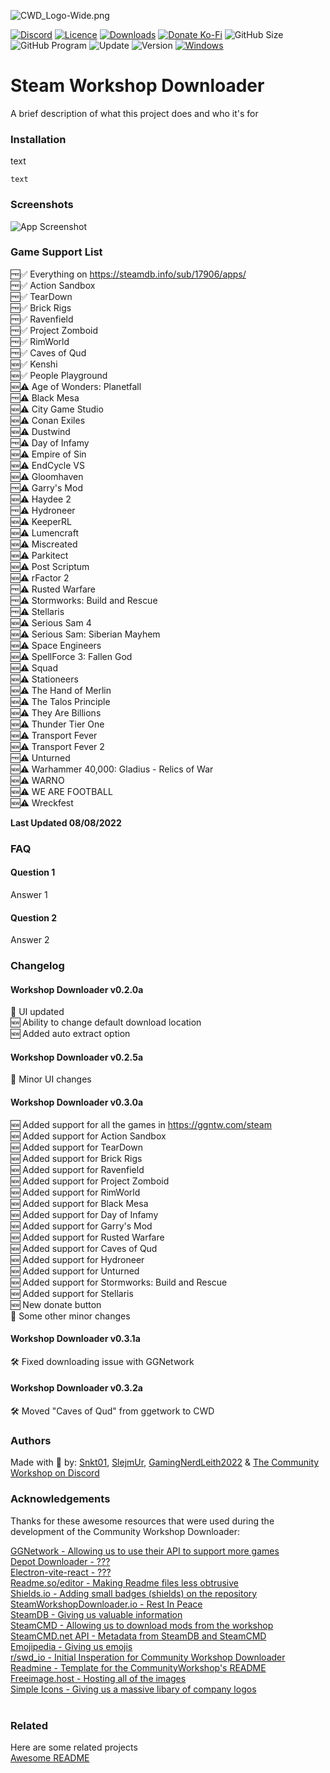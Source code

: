 
![CWD_Logo-Wide.png](https://iili.io/UNMUBa.png)

[![Discord](https://img.shields.io/discord/980492607778091058?color=%235865F2&label=Discord&logo=Discord&style=flat-square)](https://discord.com/invite/TrxaNYb2Vv)
[![Licence](https://img.shields.io/github/license/Community-Workshop-Downloader/CommunityWorkshopMain?color=%23A42E2B&label=Licence&logo=GNU&style=flat-square)](https://www.gnu.org/licenses/gpl-3.0.en.html)
[![Downloads](https://img.shields.io/github/downloads/Community-Workshop-Downloader/CommunityWorkshopMain/total?label=Downloads&logo=GitHub&style=flat-square)](https://github.com/Community-Workshop-Downloader/CommunityWorkshopMain/releases)
[![Donate Ko-Fi](https://img.shields.io/badge/Donate-Ko--Fi-FF5E5B?style=flat-square&logo=Ko-fi)](https://ko-fi.com/communityworkshopdownloader)
![GitHub Size](https://img.shields.io/github/repo-size/Community-Workshop-Downloader/CommunityWorkshopMain?label=Repository%20Size&style=flat-square&logo=Hyper&logoColor=white)
![GitHub Program](https://img.shields.io/github/languages/code-size/Community-Workshop-Downloader/CommunityWorkshopMain?label=Project%20Size&style=flat-square&logo=DocuSign&logoColor=white)
![Update](https://img.shields.io/github/last-commit/Community-Workshop-Downloader/CommunityWorkshopMain?label=Latest%20Update&style=flat-square)
![Version](https://img.shields.io/github/v/tag/Community-Workshop-Downloader/CommunityWorkshopMain?label=Version&style=flat-square&color=lightgrey)
[![Windows](https://img.shields.io/badge/-Windows-%230078D6?style=flat-square&logo=Windows)](https://www.microsoft.com/en-gb/software-download/windows10)
# Steam Workshop Downloader
A brief description of what this project does and who it's for





### Installation

text

```
text
```
    
### Screenshots
![App Screenshot](https://via.placeholder.com/468x300?text=App+Screenshot+Here)


### Game Support List 
🆓✅ Everything on https://steamdb.info/sub/17906/apps/ \
🆓✅ Action Sandbox\
🆓✅ TearDown\
🆓✅ Brick Rigs\
🆓✅ Ravenfield\
🆓✅ Project Zomboid\
🆓✅ RimWorld\
🆓✅ Caves of Qud\
🆕✅ Kenshi\
🆕✅ People Playground\
🆕⚠️ Age of Wonders: Planetfall\
🆓⚠️ Black Mesa\
🆕⚠️ City Game Studio\
🆕⚠️ Conan Exiles\
🆕⚠️ Dustwind\
🆓⚠️ Day of Infamy\
🆕⚠️ Empire of Sin\
🆕⚠️ EndCycle VS\
🆕⚠️ Gloomhaven\
🆓⚠️ Garry's Mod\
🆕⚠️ Haydee 2\
🆓⚠️ Hydroneer\
🆕⚠️ KeeperRL\
🆕⚠️ Lumencraft\
🆕⚠️ Miscreated\
🆕⚠️ Parkitect\
🆕⚠️ Post Scriptum\
🆕⚠️ rFactor 2\
🆓⚠️ Rusted Warfare\
🆓⚠️ Stormworks: Build and Rescue\
🆓⚠️ Stellaris\
🆕⚠️ Serious Sam 4\
🆕⚠️ Serious Sam: Siberian Mayhem\
🆕⚠️ Space Engineers\
🆕⚠️ SpellForce 3: Fallen God\
🆕⚠️ Squad\
🆕⚠️ Stationeers\
🆕⚠️ The Hand of Merlin\
🆕⚠️ The Talos Principle\
🆕⚠️ They Are Billions\
🆕⚠️ Thunder Tier One\
🆕⚠️ Transport Fever\
🆕⚠️ Transport Fever 2\
🆓⚠️ Unturned\
🆕⚠️ Warhammer 40,000: Gladius - Relics of War\
🆕⚠️ WARNO\
🆕⚠️ WE ARE FOOTBALL\
🆕⚠️ Wreckfest

**Last Updated 08/08/2022**
### FAQ
#### Question 1
Answer 1

#### Question 2
Answer 2


### Changelog
#### Workshop Downloader v0.2.0a
📝 UI updated\
🆕  Ability to change default download location\
🆕  Added auto extract option
#### Workshop Downloader v0.2.5a
📝 Minor UI changes
#### Workshop Downloader v0.3.0a
🆕 Added support for all the games in https://ggntw.com/steam \
🆕 Added support for Action Sandbox\
🆕 Added support for TearDown\
🆕 Added support for Brick Rigs\
🆕 Added support for Ravenfield\
🆕 Added support for Project Zomboid\
🆕 Added support for RimWorld\
🆕 Added support for Black Mesa\
🆕 Added support for Day of Infamy\
🆕 Added support for Garry's Mod\
🆕 Added support for Rusted Warfare\
🆕 Added support for Caves of Qud\
🆕 Added support for Hydroneer\
🆕 Added support for Unturned\
🆕 Added support for Stormworks: Build and Rescue\
🆕 Added support for Stellaris\
🆕  New donate button\
📝 Some other minor changes
#### Workshop Downloader v0.3.1a
🛠️ Fixed downloading issue with GGNetwork
#### Workshop Downloader v0.3.2a
🛠️ Moved "Caves of Qud" from ggetwork to CWD


### Authors
Made with 💖 by: [Snkt01](https://github.com/snkt01), [SlejmUr](https://github.com/SlejmUr), [GamingNerdLeith2022](https://github.com/GamingNerdLeith2020)
& [The Community Workshop on Discord](https://discord.com/invite/TrxaNYb2Vv)

### Acknowledgements
Thanks for these awesome resources that were used during the development of the Community Workshop Downloader:

[GGNetwork - Allowing us to use their API to support more games](https://ggntw.com/steam)\
[Depot Downloader - ???](https://github.com/SteamRE/DepotDownloader)\
[Electron-vite-react - ???](https://github.com/electron-vite/electron-vite-react)\
[Readme.so/editor - Making Readme files less obtrusive](https://readme.so/)\
[Shields.io - Adding small badges (shields) on the repository](https://shields.io/)\
[SteamWorkshopDownloader.io - Rest In Peace](https://steamworkshopdownloader.io/)\
[SteamDB - Giving us valuable information](https://steamdb.info/sub/17906/apps/)\
[SteamCMD - Allowing us to download mods from the workshop](https://developer.valvesoftware.com/wiki/SteamCMD)\
[SteamCMD.net API - Metadata from SteamDB and SteamCMD](https://www.steamcmd.net/)\
[Emojipedia - Giving us emojis](https://emojipedia.org/)\
[r/swd_io - Initial Insperation for Community Workshop Downloader](https://www.reddit.com/r/swd_io/)\
[Readmine - Template for the CommunityWorkshop's README](https://github.com/mhucka/readmine)\
[Freeimage.host - Hosting all of the images](https://freeimage.host/)\
[Simple Icons - Giving us a massive libary of company logos](https://simpleicons.org/)\
[]()\
[]()
### Related

Here are some related projects\
[Awesome README](https://github.com/matiassingers/awesome-readme)

